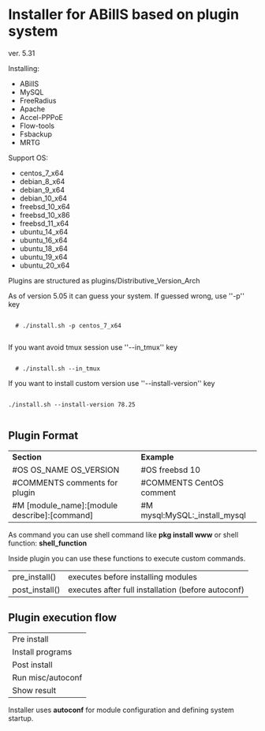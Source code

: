 
Installer for ABillS based on plugin system
===============================================

ver. 5.31

Installing:
  * ABillS
  * MySQL
  * FreeRadius
  * Apache
  * Accel-PPPoE
  * Flow-tools
  * Fsbackup
  * MRTG

Support OS:

 - centos_7_x64
 - debian_8_x64
 - debian_9_x64
 - debian_10_x64
 - freebsd_10_x64
 - freebsd_10_x86
 - freebsd_11_x64
 - ubuntu_14_x64
 - ubuntu_16_x64
 - ubuntu_18_x64
 - ubuntu_19_x64
 - ubuntu_20_x64

Plugins are structured as plugins/Distributive_Version_Arch

As of version 5.05 it can guess your system.
If guessed wrong, use ''-p'' key

 <code>
  # ./install.sh -p centos_7_x64
 </code>

If you want avoid tmux session use ''--in_tmux'' key

<code>
  # ./install.sh --in_tmux
</code>

If you want to install custom version use ''--install-version'' key

<code>
./install.sh --install-version 78.25
 </code>

Plugin Format
-------------

<table>
  <tr>
    <td>
      <b>Section</b>
    </td>
    <td>
      <b>Example</b>
    </td>
  </tr>
  <tr>
    <td>
      #OS OS_NAME OS_VERSION
    </td>
    <td>
      #OS freebsd 10
    </td>
  </tr>
  <tr>
    <td>
      #COMMENTS comments for plugin
    </td>
    <td>
      #COMMENTS CentOS comment
    </td>
  </tr>
  <tr>
    <td>
      #M [module_name]:[module describe]:[command]
    </td>
    <td>
      #M mysql:MySQL:_install_mysql
    </td>
  </tr>

</table>

As command you can use shell command like
  <b>pkg install www</b>
or shell function:
  <b>shell_function</b>

Inside plugin you can use these functions to execute custom commands.
<table>
  <tr>
    <td>
      pre_install()
    </td>
    <td>
      executes before installing modules
    </td>
  </tr>
  <tr>
    <td>
      post_install()
    </td>
    <td>
       executes after full installation (before autoconf)
    </td>
  </tr>
</table>


Plugin execution flow
----------------
<table>
  <tr><td>
    Pre install
  </td></tr>
  <tr><td>
    Install programs
  </td></tr>
  <tr><td>
    Post install
  </td></tr>
  <tr><td>
    Run misc/autoconf
  </td></tr>
  <tr><td>
    Show result
  </td></tr>
</table>

Installer uses <b>autoconf</b> for module configuration and defining system startup.
